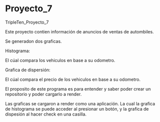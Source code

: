 # Proyecto_7
TripleTen_Proyecto_7

Este proyecto contien información de anuncios de ventas de autombiles. 

Se generadon dos graficas.

Histograma:

El cúal compara los vehiculos en base a su odometro.


Grafica de dispersión:

El cúal compara el precio de los vehiculos en base a su odometro.


El proposito de este programa es para entender y saber poder crear un repositorio y poder cargarlo a render.

Las graficas se cargaron a render como una aplicación.
La cual la grafica de histograma se puede acceder al presionar un botón, y la grafica de dispesión al hacer check en una casilla.

